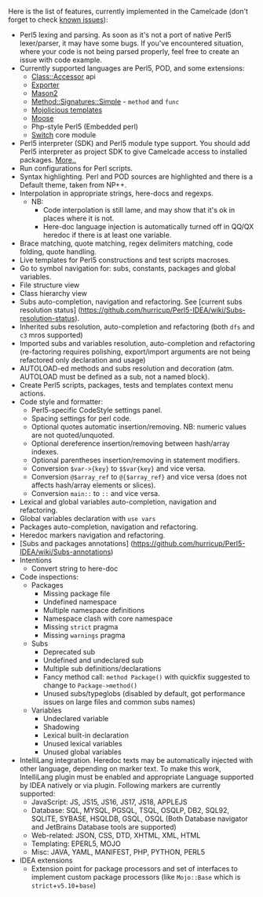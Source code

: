 Here is the list of features, currently implemented in the Camelcade (don't forget to check [known issues](https://github.com/hurricup/Perl5-IDEA/wiki/Known-issues)):

* Perl5 lexing and parsing. As soon as it's not a port of native Perl5 lexer/parser, it may have some bugs. If you've encountered situation, where your code is not being parsed properly, feel free to create an issue with code example. 
* Currently supported languages are Perl5, POD, and some extensions:
  * [Class::Accessor](http://search.cpan.org/~kasei/Class-Accessor/lib/Class/Accessor.pm) api 
  * [Exporter](https://github.com/hurricup/Perl5-IDEA/wiki/Exporter-support)
  * [Mason2](https://github.com/hurricup/Perl5-IDEA/wiki/Mason2-support)
  * [Method::Signatures::Simple](http://search.cpan.org/dist/Method-Signatures-Simple/lib/Method/Signatures/Simple.pm) - `method` and `func`
  * [Mojolicious templates](https://github.com/hurricup/Perl5-IDEA/wiki/Mojolicious-support) 
  * [Moose](https://github.com/hurricup/Perl5-IDEA/wiki/Moose-support)
  * Php-style Perl5 (Embedded perl)
  * [Switch](http://perldoc.perl.org/5.8.8/Switch.html) core module
* Perl5 interpreter (SDK) and Perl5 module type support. You should add Perl5 interpreter as project SDK to give Camelcade access to installed packages. [More..](https://github.com/hurricup/Perl5-IDEA/wiki/Getting-started)
* Run configurations for Perl scripts.
* Syntax highlighting. Perl and POD sources are highlighted and there is a Default theme, taken from NP++. 
* Interpolation in appropriate strings, here-docs and regexps.
  * NB:
    * Code interpolation is still lame, and may show that it's ok in places where it is not.
    * Here-doc language injection is automatically turned off in QQ/QX heredoc if there is at least one variable.
* Brace matching, quote matching, regex delimiters matching, code folding, quote handling.
* Live templates for Perl5 constructions and test scripts macroses.
* Go to symbol navigation for: subs, constants, packages and global variables.
* File structure view
* Class hierarchy view
* Subs auto-completion, navigation and refactoring. See [current subs resolution status] (https://github.com/hurricup/Perl5-IDEA/wiki/Subs-resolution-status).
* Inherited subs resolution, auto-completion and refactoring (both `dfs` and `c3` mros supported)
* Imported subs and variables resolution, auto-completion and refactoring (re-factoring requires polishing, export/import arguments are not being refactored only declaration and usage)
* AUTOLOAD-ed methods and subs resolution and decoration (atm. AUTOLOAD must be defined as a sub, not a named block).
* Create Perl5 scripts, packages, tests and templates context menu actions.
* Code style and formatter:
  * Perl5-specific CodeStyle settings panel.
  * Spacing settings for perl code.
  * Optional quotes automatic insertion/removing. NB: numeric values are not quoted/unquoted.
  * Optional dereference insertion/removing between hash/array indexes.
  * Optional parentheses insertion/removing in statement modifiers.
  * Conversion `$var->{key}` to `$$var{key}` and vice versa.
  * Conversion `@$array_ref` to `@{$array_ref}` and vice versa (does not affects hash/array elements or slices).
  * Conversion `main::` to `::` and vice versa.
* Lexical and global variables auto-completion, navigation and refactoring.
* Global variables declaration with `use vars`
* Packages auto-completion, navigation and refactoring.
* Heredoc markers navigation and refactoring.
* [Subs and packages annotations] (https://github.com/hurricup/Perl5-IDEA/wiki/Subs-annotations)
* Intentions 
  * Convert string to here-doc
* Code inspections: 
  * Packages
    * Missing package file
    * Undefined namespace
    * Multiple namespace definitions
    * Namespace clash with core namespace
    * Missing `strict` pragma
    * Missing `warnings` pragma
  * Subs
    * Deprecated sub
    * Undefined and undeclared sub 
    * Multiple sub definitions/declarations
    * Fancy method call: `method Package()` with quickfix suggested to change to `Package->method()`
    * Unused subs/typeglobs (disabled by default, got performance issues on large files and common subs names)
  * Variables
    * Undeclared variable
    * Shadowing
    * Lexical built-in declaration
    * Unused lexical variables 
    * Unused global variables 
* IntelliLang integration. Heredoc texts may be automatically injected with other language, depending on marker text. To make this work, IntelliLang plugin must be enabled and appropriate Language supported by IDEA natively or via plugin. Following markers are currently supported:
  * JavaScript: JS, JS15, JS16, JS17, JS18, APPLEJS
  * Database: SQL, MYSQL, PGSQL, TSQL, OSQLP, DB2, SQL92, SQLITE, SYBASE, HSQLDB, GSQL, OSQL (Both Database navigator and JetBrains Database tools are supported)
  * Web-related: JSON, CSS, DTD, XHTML, XML, HTML
  * Templating: EPERL5, MOJO
  * Misc: JAVA, YAML, MANIFEST, PHP, PYTHON, PERL5
* IDEA extensions
  * Extension point for package processors and set of interfaces to implement custom package processors (like `Mojo::Base` which is `strict`+`v5.10`+`base`)